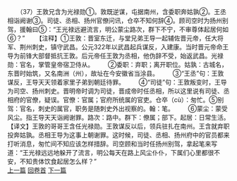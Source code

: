 　　（37）王敦兄含为光禄勋①。敦既逆谋，屯据南州，含委职奔姑孰②。王丞相诣阙谢③。司徒、丞相、扬州官僚问讯，仓卒不知何辞④。顾司空时为扬州别驾，援翰曰⑤：“王光禄远避流言，明公蒙尘路次，群下不宁，不审尊体起居何如⑥？”
　　【注释】①王敦：晋室东迁，与堂兄弟王导一起辅佐晋元帝，任大将军、荆州刺史，镇守武昌。公元322年以武昌起兵谋反，入建康。当时晋元帝命王导为前锋大部督抵抗王敦。后元帝任王敦为丞相，他伪辞不受，始返武昌。光禄勋：官名，掌管皇帝宿卫侍从。
　　②委职：弃职；离开职位。姑孰：古城名，东晋时始筑，又名南洲（州），故址在今安徽省当涂县。
　　③“王丞”句：王敦谋反，王导天天领着家里子弟到朝廷待罪。
　　④“司徒”句：王敦叛变时，王导为司空、扬州刺史。晋明帝时调为司徒，晋成帝时任丞相，所以这里说有司徒、丞相府的官僚，疑误。官僚：官属；官府所统属的官吏。仓卒（cù）：匆忙。⑤别驾：官名，刺史的属官，职务是随刺史外出视察的。翰：笔。
　　⑥蒙尘：蒙受风尘。指王导天天诣阙谢罪。路次：路中。群下：僚属；部下。起居：日常生活。【译文】王敦的哥哥王含任光禄勋。王敦谋反以后，领兵驻扎在南州。王含就弃职投奔姑孰。丞相王导为这事上朝谢罪。这时候，司徒、丞相、扬州府中的官员都来打听消息，匆忙间不知应该怎样措辞。司空顾和当时任扬州别驾，拿起笔来写道：“王光禄远远地躲开了流言，明公每天在路上风尘仆仆，下属们心里都很不安，不知贵体饮食起居怎么样？”
<br>[上一篇](02_036) [回卷首](02_000) [下一篇](02_038)
